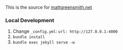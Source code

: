 This is the source for [mattgreensmith.net](mattgreensmith.net)

### Local Development

1. Change `_config.yml`: `url: http://127.0.0.1:4000`
2. `bundle install`
3. `bundle exec jekyll serve -w`
